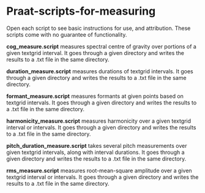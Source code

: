 # Praat-scripts-for-measuring
Open each script to see basic instructions for use, and attribution. These scripts come with no guarantee of functionality.

**cog_measure.script** measures spectral centre of gravity over portions of a given textgrid interval. It goes through a given directory and writes the results to a .txt file in the same directory. 

**duration_measure.script** measures durations of textgrid intervals. It goes through a given directory and writes the results to a .txt file in the same directory. 

**formant_measure.script** measures formants at given points based on textgrid intervals. It goes through a given directory and writes the results to a .txt file in the same directory. 

**harmonicity_measure.script** measures harmonicity over a given textgrid interval or intervals. It goes through a given directory and writes the results to a .txt file in the same directory.

**pitch_duration_measure.script** takes several pitch measurements over given textgrid intervals, along with interval durations. It goes through a given directory and writes the results to a .txt file in the same directory. 

**rms_measure.script** measures root-mean-square amplitude over a given textgrid interval or intervals. It goes through a given directory and writes the results to a .txt file in the same directory. 
